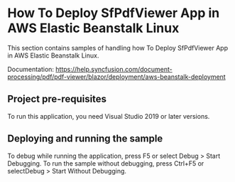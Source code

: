 # How To Deploy SfPdfViewer App in AWS Elastic Beanstalk Linux
This section contains samples of handling how To Deploy SfPdfViewer App in AWS Elastic Beanstalk Linux.

Documentation: https://help.syncfusion.com/document-processing/pdf/pdf-viewer/blazor/deployment/aws-beanstalk-deployment

## Project pre-requisites
To run this application, you need Visual Studio 2019 or later versions.

## Deploying and running the sample
To debug while running the application, press F5 or select Debug > Start Debugging. To run the sample without debugging, press Ctrl+F5 or selectDebug > Start Without Debugging.